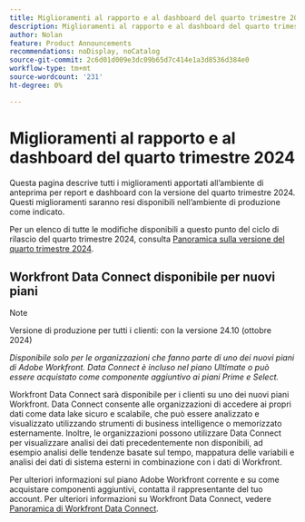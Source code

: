 ```yaml
---
title: Miglioramenti al rapporto e al dashboard del quarto trimestre 2024
description: Miglioramenti al rapporto e al dashboard del quarto trimestre 2024
author: Nolan
feature: Product Announcements
recommendations: noDisplay, noCatalog
source-git-commit: 2c6d01d009e3dc09b65d7c414e1a3d8536d384e0
workflow-type: tm+mt
source-wordcount: '231'
ht-degree: 0%

---
```


# Miglioramenti al rapporto e al dashboard del quarto trimestre 2024

Questa pagina descrive tutti i miglioramenti apportati all’ambiente di anteprima per report e dashboard con la versione del quarto trimestre 2024. Questi miglioramenti saranno resi disponibili nell’ambiente di produzione come indicato.

Per un elenco di tutte le modifiche disponibili a questo punto del ciclo di rilascio del quarto trimestre 2024, consulta [Panoramica sulla versione del quarto trimestre 2024](/help/quicksilver/product-announcements/product-releases/24-q4-release-activity/24-q4-release-overview.md).

## Workfront Data Connect disponibile per nuovi piani

>[!NOTE]
>
>Versione di produzione per tutti i clienti: con la versione 24.10 (ottobre 2024)
>
>_Disponibile solo per le organizzazioni che fanno parte di uno dei nuovi piani di Adobe Workfront. Data Connect è incluso nel piano Ultimate o può essere acquistato come componente aggiuntivo ai piani Prime e Select._

Workfront Data Connect sarà disponibile per i clienti su uno dei nuovi piani Workfront. Data Connect consente alle organizzazioni di accedere ai propri dati come data lake sicuro e scalabile, che può essere analizzato e visualizzato utilizzando strumenti di business intelligence o memorizzato esternamente. Inoltre, le organizzazioni possono utilizzare Data Connect per visualizzare analisi dei dati precedentemente non disponibili, ad esempio analisi delle tendenze basate sul tempo, mappatura delle variabili e analisi dei dati di sistema esterni in combinazione con i dati di Workfront.

Per ulteriori informazioni sul piano Adobe Workfront corrente e su come acquistare componenti aggiuntivi, contatta il rappresentante del tuo account. Per ulteriori informazioni su Workfront Data Connect, vedere [Panoramica di Workfront Data Connect](/help/quicksilver/reports-and-dashboards/data-lake/data-lake-overview.md).
